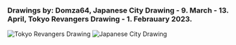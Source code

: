 ### Drawings by: Domza64, Japanese City Drawing - 9. March - 13. April, Tokyo Revangers Drawing - 1. Febrauary 2023.

![Tokyo Revangers Drawing](assets/images/diary/drawing-1.webp)
![Japanese City Drawing](assets/images/diary/drawing-2.webp)

